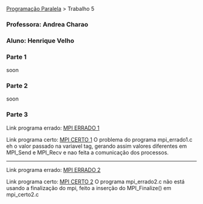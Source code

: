 [Programação Paralela](https://github.com/AndreaInfUFSM/elc139-2019a) > Trabalho 5


### Professora: Andrea Charao
### Aluno: Henrique Velho

### Parte 1

 soon


### Parte 2

soon


### Parte 3

Link programa errado: [MPI ERRADO 1](mpi_errado1.c)

Link programa certo: [MPI CERTO 1](mpi_certo1.c)
O problema do programa mpi_errado1.c eh o valor passado na variavel tag, gerando assim valores diferentes em MPI_Send e MPI_Recv e nao feita a comunicação dos processos.

-----------------------------------------------------

Link programa errado: [MPI ERRADO 2](mpi_errado2.c)

Link programa certo: [MPI CERTO 2](mpi_certo2.c)
O programa mpi_errado2.c não está usando a finalização do mpi, feito a inserção do MPI_Finalize() em mpi_certo2.c

